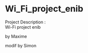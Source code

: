 Wi_Fi_project_enib
==================
Project Description :  
Wi-Fi project enib

by Maxime

modif by Simon
